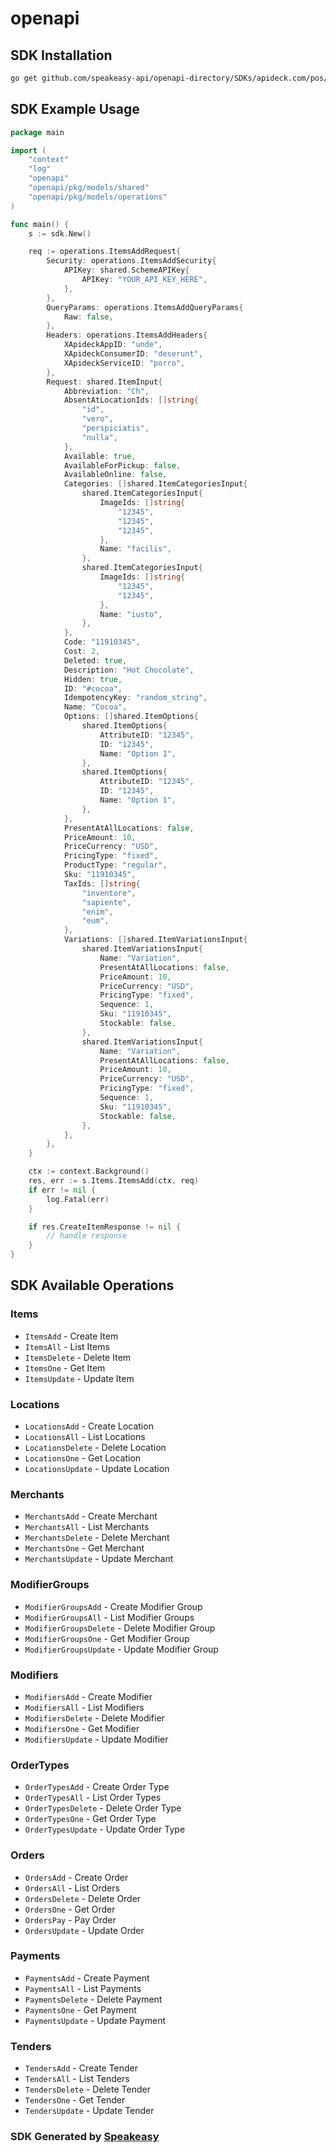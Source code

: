 # openapi

<!-- Start SDK Installation -->
## SDK Installation

```bash
go get github.com/speakeasy-api/openapi-directory/SDKs/apideck.com/pos/9.1.0/go
```
<!-- End SDK Installation -->

## SDK Example Usage
<!-- Start SDK Example Usage -->
```go
package main

import (
    "context"
    "log"
    "openapi"
    "openapi/pkg/models/shared"
    "openapi/pkg/models/operations"
)

func main() {
    s := sdk.New()

    req := operations.ItemsAddRequest{
        Security: operations.ItemsAddSecurity{
            APIKey: shared.SchemeAPIKey{
                APIKey: "YOUR_API_KEY_HERE",
            },
        },
        QueryParams: operations.ItemsAddQueryParams{
            Raw: false,
        },
        Headers: operations.ItemsAddHeaders{
            XApideckAppID: "unde",
            XApideckConsumerID: "deserunt",
            XApideckServiceID: "porro",
        },
        Request: shared.ItemInput{
            Abbreviation: "Ch",
            AbsentAtLocationIds: []string{
                "id",
                "vero",
                "perspiciatis",
                "nulla",
            },
            Available: true,
            AvailableForPickup: false,
            AvailableOnline: false,
            Categories: []shared.ItemCategoriesInput{
                shared.ItemCategoriesInput{
                    ImageIds: []string{
                        "12345",
                        "12345",
                        "12345",
                    },
                    Name: "facilis",
                },
                shared.ItemCategoriesInput{
                    ImageIds: []string{
                        "12345",
                        "12345",
                    },
                    Name: "iusto",
                },
            },
            Code: "11910345",
            Cost: 2,
            Deleted: true,
            Description: "Hot Chocolate",
            Hidden: true,
            ID: "#cocoa",
            IdempotencyKey: "random_string",
            Name: "Cocoa",
            Options: []shared.ItemOptions{
                shared.ItemOptions{
                    AttributeID: "12345",
                    ID: "12345",
                    Name: "Option 1",
                },
                shared.ItemOptions{
                    AttributeID: "12345",
                    ID: "12345",
                    Name: "Option 1",
                },
            },
            PresentAtAllLocations: false,
            PriceAmount: 10,
            PriceCurrency: "USD",
            PricingType: "fixed",
            ProductType: "regular",
            Sku: "11910345",
            TaxIds: []string{
                "inventore",
                "sapiente",
                "enim",
                "eum",
            },
            Variations: []shared.ItemVariationsInput{
                shared.ItemVariationsInput{
                    Name: "Variation",
                    PresentAtAllLocations: false,
                    PriceAmount: 10,
                    PriceCurrency: "USD",
                    PricingType: "fixed",
                    Sequence: 1,
                    Sku: "11910345",
                    Stockable: false,
                },
                shared.ItemVariationsInput{
                    Name: "Variation",
                    PresentAtAllLocations: false,
                    PriceAmount: 10,
                    PriceCurrency: "USD",
                    PricingType: "fixed",
                    Sequence: 1,
                    Sku: "11910345",
                    Stockable: false,
                },
            },
        },
    }

    ctx := context.Background()
    res, err := s.Items.ItemsAdd(ctx, req)
    if err != nil {
        log.Fatal(err)
    }

    if res.CreateItemResponse != nil {
        // handle response
    }
}
```
<!-- End SDK Example Usage -->

<!-- Start SDK Available Operations -->
## SDK Available Operations


### Items

* `ItemsAdd` - Create Item
* `ItemsAll` - List Items
* `ItemsDelete` - Delete Item
* `ItemsOne` - Get Item
* `ItemsUpdate` - Update Item

### Locations

* `LocationsAdd` - Create Location
* `LocationsAll` - List Locations
* `LocationsDelete` - Delete Location
* `LocationsOne` - Get Location
* `LocationsUpdate` - Update Location

### Merchants

* `MerchantsAdd` - Create Merchant
* `MerchantsAll` - List Merchants
* `MerchantsDelete` - Delete Merchant
* `MerchantsOne` - Get Merchant
* `MerchantsUpdate` - Update Merchant

### ModifierGroups

* `ModifierGroupsAdd` - Create Modifier Group
* `ModifierGroupsAll` - List Modifier Groups
* `ModifierGroupsDelete` - Delete Modifier Group
* `ModifierGroupsOne` - Get Modifier Group
* `ModifierGroupsUpdate` - Update Modifier Group

### Modifiers

* `ModifiersAdd` - Create Modifier
* `ModifiersAll` - List Modifiers
* `ModifiersDelete` - Delete Modifier
* `ModifiersOne` - Get Modifier
* `ModifiersUpdate` - Update Modifier

### OrderTypes

* `OrderTypesAdd` - Create Order Type
* `OrderTypesAll` - List Order Types
* `OrderTypesDelete` - Delete Order Type
* `OrderTypesOne` - Get Order Type
* `OrderTypesUpdate` - Update Order Type

### Orders

* `OrdersAdd` - Create Order
* `OrdersAll` - List Orders
* `OrdersDelete` - Delete Order
* `OrdersOne` - Get Order
* `OrdersPay` - Pay Order
* `OrdersUpdate` - Update Order

### Payments

* `PaymentsAdd` - Create Payment
* `PaymentsAll` - List Payments
* `PaymentsDelete` - Delete Payment
* `PaymentsOne` - Get Payment
* `PaymentsUpdate` - Update Payment

### Tenders

* `TendersAdd` - Create Tender
* `TendersAll` - List Tenders
* `TendersDelete` - Delete Tender
* `TendersOne` - Get Tender
* `TendersUpdate` - Update Tender
<!-- End SDK Available Operations -->

### SDK Generated by [Speakeasy](https://docs.speakeasyapi.dev/docs/using-speakeasy/client-sdks)
